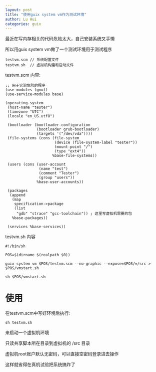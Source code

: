 ```yaml
---
layout: post
title: "使用guix system vm作为测试环境"
author: Lu Hui
categories: guix
---
```


最近在写内存相关的代码危险太大，自己安装系统又手懒

所以用guix system vm做了一个测试环境用于测试程序

```
testvm.scm // 系统配置文件
testvm.sh  // 虚拟机构建和启动文件
```

testvm.scm 内容:

```
;; 用于实验危险的程序
(use-modules (gnu))
(use-service-modules base)

(operating-system
 (host-name "tester")
 (timezone "UTC")
 (locale "en_US.utf8")

 (bootloader (bootloader-configuration
              (bootloader grub-bootloader)
              (targets '("/dev/vda"))))
 (file-systems (cons (file-system
                      (device (file-system-label "tester"))
                      (mount-point "/")
                      (type "ext4"))
                     %base-file-systems))

 (users (cons (user-account
               (name "test")
               (comment "Tester")
               (group "users"))
              %base-user-accounts))

 (packages
  (append
   (map
    specification->package
    (list
     "gdb" "strace" "gcc-toolchain")) ; 这里写虚拟机需要的包
   %base-packages))

 (services %base-services))
```

testvm.sh 内容

```
#!/bin/sh

POS=$(dirname $(realpath $0))

guix system vm $POS/testvm.scm --no-graphic --expose=$POS/=/src > $POS/vmstart.sh

sh $POS/vmstart.sh
```

# 使用

在testvm.scm中写好环境后执行:

```
sh testvm.sh
```

来启动一个虚拟机环境

只读共享脚本所在目录到虚拟机的 /src 目录

虚拟机root账户默认无密码，可以直接空密码登录进去操作

这样就省得在真机试验把系统搞炸了
